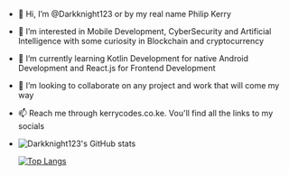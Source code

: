 - 👋 Hi, I’m @Darkknight123 or by my real name Philip Kerry
- 👀 I’m interested in Mobile Development, CyberSecurity and Artificial Intelligence with some curiosity in Blockchain and
cryptocurrency
- 🌱 I’m currently learning Kotlin Development for native Android Development and React.js for Frontend Development
- 💞️ I’m looking to collaborate on any project and work that will come my way
- 📫 Reach me through kerrycodes.co.ke. Vou'll find all the links to my socials
- ![Darkknight123's GitHub stats](https://github-readme-stats.vercel.app/api?username=Darkknight123&count_private=true&show_icons=true&theme=radical)

   [![Top Langs](https://github-readme-stats.vercel.app/api/top-langs/?username=Darkknight123&layout=compact&theme=dark)](https://github.com/anuraghazra/github-readme-stats)

<!---
Darkknight123/Darkknight123 is a ✨ special ✨ repository because its `README.md` (this file) appears on your GitHub profile.
You can click the Preview link to take a look at your changes.
--->
